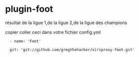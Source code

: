 plugin-foot
===========
résultat de la ligue 1,de la ligue 2,de la ligue des champions 

copier coller ceci dans votre fichier config.yml 

      - name: 'Foot'
      
      git: 'git://github.com/gregthehacker/siriproxy-foot.git'


